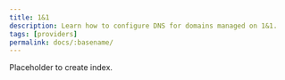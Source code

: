 ```yaml
---
title: 1&1
description: Learn how to configure DNS for domains managed on 1&1.
tags: [providers]
permalink: docs/:basename/
---
```

Placeholder to create index.
